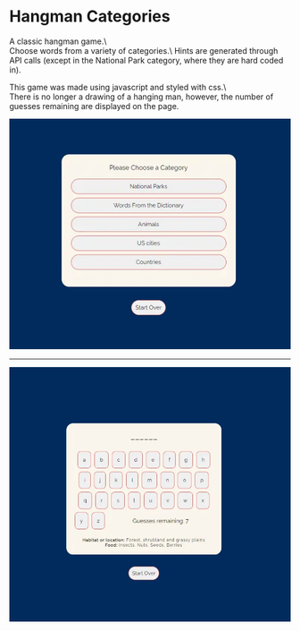 # Hangman Categories
A classic hangman game.\  
Choose words from a variety of categories.\ 
Hints are generated through API calls (except in the National Park category, where they are hard coded in).

This game was made using javascript and styled with css.\  
There is no longer a drawing of a hanging man, however, the number of guesses remaining are displayed on the page.

![rendered page](hangman-600.webp)

---

![rendered page](hangman-hint.webp)
